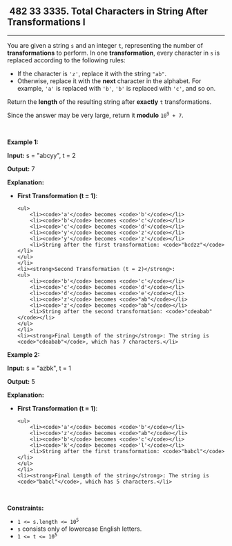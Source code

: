 <h2> 482 33
3335. Total Characters in String After Transformations I</h2><hr><div><p>You are given a string <code>s</code> and an integer <code>t</code>, representing the number of <strong>transformations</strong> to perform. In one <strong>transformation</strong>, every character in <code>s</code> is replaced according to the following rules:</p>

<ul>
	<li>If the character is <code>'z'</code>, replace it with the string <code>"ab"</code>.</li>
	<li>Otherwise, replace it with the <strong>next</strong> character in the alphabet. For example, <code>'a'</code> is replaced with <code>'b'</code>, <code>'b'</code> is replaced with <code>'c'</code>, and so on.</li>
</ul>

<p>Return the <strong>length</strong> of the resulting string after <strong>exactly</strong> <code>t</code> transformations.</p>

<p>Since the answer may be very large, return it <strong>modulo</strong><!-- notionvc: eb142f2b-b818-4064-8be5-e5a36b07557a --> <code>10<sup>9</sup> + 7</code>.</p>

<p>&nbsp;</p>
<p><strong class="example">Example 1:</strong></p>

<div class="example-block">
<p><strong>Input:</strong> <span class="example-io">s = "abcyy", t = 2</span></p>

<p><strong>Output:</strong> <span class="example-io">7</span></p>

<p><strong>Explanation:</strong></p>

<ul>
	<li><strong>First Transformation (t = 1)</strong>:

	<ul>
		<li><code>'a'</code> becomes <code>'b'</code></li>
		<li><code>'b'</code> becomes <code>'c'</code></li>
		<li><code>'c'</code> becomes <code>'d'</code></li>
		<li><code>'y'</code> becomes <code>'z'</code></li>
		<li><code>'y'</code> becomes <code>'z'</code></li>
		<li>String after the first transformation: <code>"bcdzz"</code></li>
	</ul>
	</li>
	<li><strong>Second Transformation (t = 2)</strong>:
	<ul>
		<li><code>'b'</code> becomes <code>'c'</code></li>
		<li><code>'c'</code> becomes <code>'d'</code></li>
		<li><code>'d'</code> becomes <code>'e'</code></li>
		<li><code>'z'</code> becomes <code>"ab"</code></li>
		<li><code>'z'</code> becomes <code>"ab"</code></li>
		<li>String after the second transformation: <code>"cdeabab"</code></li>
	</ul>
	</li>
	<li><strong>Final Length of the string</strong>: The string is <code>"cdeabab"</code>, which has 7 characters.</li>
</ul>
</div>

<p><strong class="example">Example 2:</strong></p>

<div class="example-block">
<p><strong>Input:</strong> <span class="example-io">s = "azbk", t = 1</span></p>

<p><strong>Output:</strong> <span class="example-io">5</span></p>

<p><strong>Explanation:</strong></p>

<ul>
	<li><strong>First Transformation (t = 1)</strong>:

	<ul>
		<li><code>'a'</code> becomes <code>'b'</code></li>
		<li><code>'z'</code> becomes <code>"ab"</code></li>
		<li><code>'b'</code> becomes <code>'c'</code></li>
		<li><code>'k'</code> becomes <code>'l'</code></li>
		<li>String after the first transformation: <code>"babcl"</code></li>
	</ul>
	</li>
	<li><strong>Final Length of the string</strong>: The string is <code>"babcl"</code>, which has 5 characters.</li>
</ul>
</div>

<p>&nbsp;</p>
<p><strong>Constraints:</strong></p>

<ul>
	<li><code>1 &lt;= s.length &lt;= 10<sup>5</sup></code></li>
	<li><code>s</code> consists only of lowercase English letters.</li>
	<li><code>1 &lt;= t &lt;= 10<sup>5</sup></code></li>
</ul>
</div>